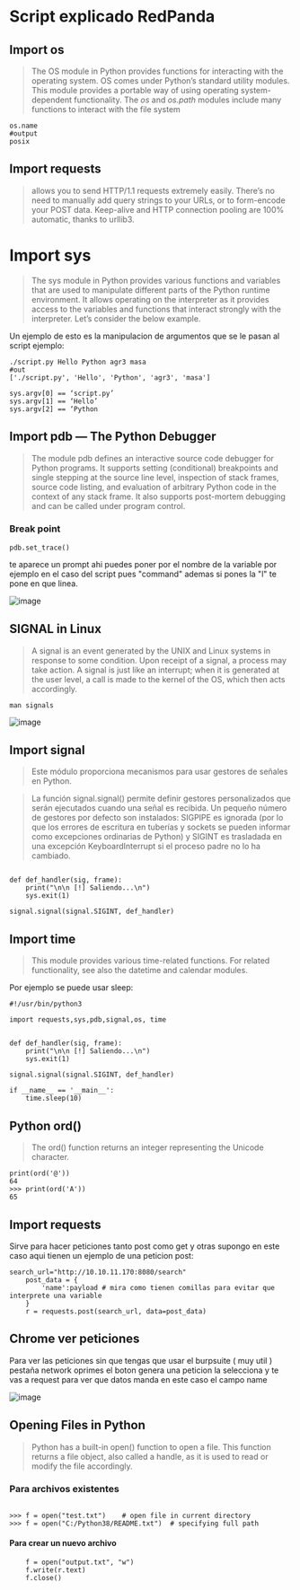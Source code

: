# Script explicado RedPanda 

## Import os

> The OS module in Python provides functions for interacting with the operating system. OS comes under Python’s standard utility modules. This module provides a portable way of using operating system-dependent functionality. The *os* and *os.path* modules include many functions to interact with the file system

```
os.name
#output 
posix
```

## Import requests

> allows you to send HTTP/1.1 requests extremely easily. There’s no need to manually add query strings to your URLs, or to form-encode your POST data. Keep-alive and HTTP connection pooling are 100% automatic, thanks to urllib3.


# Import sys 

> The sys module in Python provides various functions and variables that are used to manipulate different parts of the Python runtime environment. It allows operating on the interpreter as it provides access to the variables and functions that interact strongly with the interpreter. Let’s consider the below example.


Un ejemplo de esto es la manipulacion de argumentos que se le pasan al script ejemplo:

```
./script.py Hello Python agr3 masa
#out 
['./script.py', 'Hello', 'Python', 'agr3', 'masa']

sys.argv[0] == ‘script.py’ 
sys.argv[1] == ‘Hello’ 
sys.argv[2] == ‘Python

```

## Import  pdb — The Python Debugger

> The module pdb defines an interactive source code debugger for Python programs. It supports setting (conditional) breakpoints and single stepping at the source line level, inspection of stack frames, source code listing, and evaluation of arbitrary Python code in the context of any stack frame. It also supports post-mortem debugging and can be called under program control.

### Break point

```
pdb.set_trace()
```
te aparece un prompt ahi puedes poner por el nombre de la variable por ejemplo en el caso del script pues "command" ademas si pones la "l" te pone en que linea.

![image](https://user-images.githubusercontent.com/63270579/207769257-945472c3-9b7a-4b1c-8e51-e7ac5a5aa7b9.png)


## SIGNAL in Linux

> A signal is an event generated by the UNIX and Linux systems in response to some condition. Upon receipt of a signal, a process may take action. A signal is just like an interrupt; when it is generated at the user level, a call is made to the kernel of the OS, which then acts accordingly.

```
man signals

```

![image](https://user-images.githubusercontent.com/63270579/207737677-f2118d2d-944c-4561-9bcb-cfae917124a4.png)


## Import signal

> Este módulo proporciona mecanismos para usar gestores de señales en Python.

> La función signal.signal() permite definir gestores personalizados que serán ejecutados cuando una señal es recibida. Un pequeño número de gestores por defecto son instalados: SIGPIPE es ignorada (por lo que los errores de escritura en tuberías y sockets se pueden informar como excepciones ordinarias de Python) y SIGINT es trasladada en una excepción KeyboardInterrupt si el proceso padre no lo ha cambiado.

```

def def_handler(sig, frame):
	print("\n\n [!] Saliendo...\n")
	sys.exit(1)

signal.signal(signal.SIGINT, def_handler)

```


## Import time

> This module provides various time-related functions. For related functionality, see also the datetime and calendar modules.

Por ejemplo se puede usar sleep:

```
#!/usr/bin/python3 

import requests,sys,pdb,signal,os, time 


def def_handler(sig, frame):
	print("\n\n [!] Saliendo...\n")
	sys.exit(1)

signal.signal(signal.SIGINT, def_handler)

if __name__ == '__main__':
	time.sleep(10)

```


## Python ord()

> The ord() function returns an integer representing the Unicode character.

```
print(ord('@'))   
64
>>> print(ord('A'))                    
65   

```

## Import requests

Sirve para hacer peticiones tanto post como get y otras supongo en este caso aqui tienen un ejemplo de una peticion post:

```
search_url="http://10.10.11.170:8080/search"
	post_data = {
		'name':payload # mira como tienen comillas para evitar que interprete una variable
	}
	r = requests.post(search_url, data=post_data)
```

## Chrome ver peticiones 

Para ver las peticiones sin que tengas que usar el burpsuite ( muy util ) pestaña network oprimes el boton genera una peticion la selecciona y te vas a request para ver que datos manda en este caso el campo name

![image](https://user-images.githubusercontent.com/63270579/208353699-b009464d-5c7f-4c5c-a158-399f7a94dd75.png)


## Opening Files in Python

> Python has a built-in open() function to open a file. This function returns a file object, also called a handle, as it is used to read or modify the file accordingly.

### Para archivos existentes

```

>>> f = open("test.txt")    # open file in current directory
>>> f = open("C:/Python38/README.txt")  # specifying full path

```

#### Para crear un nuevo archivo


```
	f = open("output.txt", "w")
	f.write(r.text)
	f.close()
```





